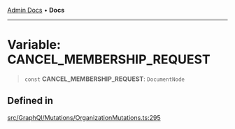 [Admin Docs](/) • **Docs**

***

# Variable: CANCEL\_MEMBERSHIP\_REQUEST

> `const` **CANCEL\_MEMBERSHIP\_REQUEST**: `DocumentNode`

## Defined in

[src/GraphQl/Mutations/OrganizationMutations.ts:295](https://github.com/PalisadoesFoundation/talawa-admin/blob/main/src/GraphQl/Mutations/OrganizationMutations.ts#L295)
